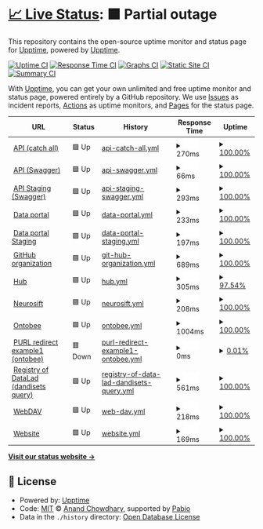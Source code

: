 # [📈 Live Status](https://upptime.github.io/upptime): <!--live status--> **🟧 Partial outage**

This repository contains the open-source uptime monitor and status page for [Upptime](https://upptime.js.org), powered by [Upptime](https://github.com/upptime/upptime).

[![Uptime CI](https://github.com/upptime/upptime/workflows/Uptime%20CI/badge.svg)](https://github.com/upptime/upptime/actions?query=workflow%3A%22Uptime+CI%22)
[![Response Time CI](https://github.com/upptime/upptime/workflows/Response%20Time%20CI/badge.svg)](https://github.com/upptime/upptime/actions?query=workflow%3A%22Response+Time+CI%22)
[![Graphs CI](https://github.com/upptime/upptime/workflows/Graphs%20CI/badge.svg)](https://github.com/upptime/upptime/actions?query=workflow%3A%22Graphs+CI%22)
[![Static Site CI](https://github.com/upptime/upptime/workflows/Static%20Site%20CI/badge.svg)](https://github.com/upptime/upptime/actions?query=workflow%3A%22Static+Site+CI%22)
[![Summary CI](https://github.com/upptime/upptime/workflows/Summary%20CI/badge.svg)](https://github.com/upptime/upptime/actions?query=workflow%3A%22Summary+CI%22)

With [Upptime](https://upptime.js.org), you can get your own unlimited and free uptime monitor and status page, powered entirely by a GitHub repository. We use [Issues](https://github.com/upptime/upptime/issues) as incident reports, [Actions](https://github.com/upptime/upptime/actions) as uptime monitors, and [Pages](https://upptime.github.io/upptime) for the status page.

<!--start: status pages-->
<!-- This summary is generated by Upptime (https://github.com/upptime/upptime) -->
<!-- Do not edit this manually, your changes will be overwritten -->
<!-- prettier-ignore -->
| URL | Status | History | Response Time | Uptime |
| --- | ------ | ------- | ------------- | ------ |
| <img alt="" src="https://icons.duckduckgo.com/ip3/api.dandiarchive.org.ico" height="13"> [API (catch all)](https://api.dandiarchive.org/) | 🟩 Up | [api-catch-all.yml](https://github.com/dandi/uptime/commits/HEAD/history/api-catch-all.yml) | <details><summary><img alt="Response time graph" src="./graphs/api-catch-all/response-time-week.png" height="20"> 270ms</summary><br><a href="https://upptime.github.io/upptime/history/api-catch-all"><img alt="Response time 270" src="https://img.shields.io/endpoint?url=https%3A%2F%2Fraw.githubusercontent.com%2Fdandi%2Fuptime%2FHEAD%2Fapi%2Fapi-catch-all%2Fresponse-time.json"></a><br><a href="https://upptime.github.io/upptime/history/api-catch-all"><img alt="24-hour response time 270" src="https://img.shields.io/endpoint?url=https%3A%2F%2Fraw.githubusercontent.com%2Fdandi%2Fuptime%2FHEAD%2Fapi%2Fapi-catch-all%2Fresponse-time-day.json"></a><br><a href="https://upptime.github.io/upptime/history/api-catch-all"><img alt="7-day response time 270" src="https://img.shields.io/endpoint?url=https%3A%2F%2Fraw.githubusercontent.com%2Fdandi%2Fuptime%2FHEAD%2Fapi%2Fapi-catch-all%2Fresponse-time-week.json"></a><br><a href="https://upptime.github.io/upptime/history/api-catch-all"><img alt="30-day response time 270" src="https://img.shields.io/endpoint?url=https%3A%2F%2Fraw.githubusercontent.com%2Fdandi%2Fuptime%2FHEAD%2Fapi%2Fapi-catch-all%2Fresponse-time-month.json"></a><br><a href="https://upptime.github.io/upptime/history/api-catch-all"><img alt="1-year response time 270" src="https://img.shields.io/endpoint?url=https%3A%2F%2Fraw.githubusercontent.com%2Fdandi%2Fuptime%2FHEAD%2Fapi%2Fapi-catch-all%2Fresponse-time-year.json"></a></details> | <details><summary><a href="https://upptime.github.io/upptime/history/api-catch-all">100.00%</a></summary><a href="https://upptime.github.io/upptime/history/api-catch-all"><img alt="All-time uptime 100.00%" src="https://img.shields.io/endpoint?url=https%3A%2F%2Fraw.githubusercontent.com%2Fdandi%2Fuptime%2FHEAD%2Fapi%2Fapi-catch-all%2Fuptime.json"></a><br><a href="https://upptime.github.io/upptime/history/api-catch-all"><img alt="24-hour uptime 100.00%" src="https://img.shields.io/endpoint?url=https%3A%2F%2Fraw.githubusercontent.com%2Fdandi%2Fuptime%2FHEAD%2Fapi%2Fapi-catch-all%2Fuptime-day.json"></a><br><a href="https://upptime.github.io/upptime/history/api-catch-all"><img alt="7-day uptime 100.00%" src="https://img.shields.io/endpoint?url=https%3A%2F%2Fraw.githubusercontent.com%2Fdandi%2Fuptime%2FHEAD%2Fapi%2Fapi-catch-all%2Fuptime-week.json"></a><br><a href="https://upptime.github.io/upptime/history/api-catch-all"><img alt="30-day uptime 100.00%" src="https://img.shields.io/endpoint?url=https%3A%2F%2Fraw.githubusercontent.com%2Fdandi%2Fuptime%2FHEAD%2Fapi%2Fapi-catch-all%2Fuptime-month.json"></a><br><a href="https://upptime.github.io/upptime/history/api-catch-all"><img alt="1-year uptime 100.00%" src="https://img.shields.io/endpoint?url=https%3A%2F%2Fraw.githubusercontent.com%2Fdandi%2Fuptime%2FHEAD%2Fapi%2Fapi-catch-all%2Fuptime-year.json"></a></details>
| <img alt="" src="https://icons.duckduckgo.com/ip3/api.dandiarchive.org.ico" height="13"> [API (Swagger)](https://api.dandiarchive.org/swagger/) | 🟩 Up | [api-swagger.yml](https://github.com/dandi/uptime/commits/HEAD/history/api-swagger.yml) | <details><summary><img alt="Response time graph" src="./graphs/api-swagger/response-time-week.png" height="20"> 66ms</summary><br><a href="https://upptime.github.io/upptime/history/api-swagger"><img alt="Response time 66" src="https://img.shields.io/endpoint?url=https%3A%2F%2Fraw.githubusercontent.com%2Fdandi%2Fuptime%2FHEAD%2Fapi%2Fapi-swagger%2Fresponse-time.json"></a><br><a href="https://upptime.github.io/upptime/history/api-swagger"><img alt="24-hour response time 66" src="https://img.shields.io/endpoint?url=https%3A%2F%2Fraw.githubusercontent.com%2Fdandi%2Fuptime%2FHEAD%2Fapi%2Fapi-swagger%2Fresponse-time-day.json"></a><br><a href="https://upptime.github.io/upptime/history/api-swagger"><img alt="7-day response time 66" src="https://img.shields.io/endpoint?url=https%3A%2F%2Fraw.githubusercontent.com%2Fdandi%2Fuptime%2FHEAD%2Fapi%2Fapi-swagger%2Fresponse-time-week.json"></a><br><a href="https://upptime.github.io/upptime/history/api-swagger"><img alt="30-day response time 66" src="https://img.shields.io/endpoint?url=https%3A%2F%2Fraw.githubusercontent.com%2Fdandi%2Fuptime%2FHEAD%2Fapi%2Fapi-swagger%2Fresponse-time-month.json"></a><br><a href="https://upptime.github.io/upptime/history/api-swagger"><img alt="1-year response time 66" src="https://img.shields.io/endpoint?url=https%3A%2F%2Fraw.githubusercontent.com%2Fdandi%2Fuptime%2FHEAD%2Fapi%2Fapi-swagger%2Fresponse-time-year.json"></a></details> | <details><summary><a href="https://upptime.github.io/upptime/history/api-swagger">100.00%</a></summary><a href="https://upptime.github.io/upptime/history/api-swagger"><img alt="All-time uptime 100.00%" src="https://img.shields.io/endpoint?url=https%3A%2F%2Fraw.githubusercontent.com%2Fdandi%2Fuptime%2FHEAD%2Fapi%2Fapi-swagger%2Fuptime.json"></a><br><a href="https://upptime.github.io/upptime/history/api-swagger"><img alt="24-hour uptime 100.00%" src="https://img.shields.io/endpoint?url=https%3A%2F%2Fraw.githubusercontent.com%2Fdandi%2Fuptime%2FHEAD%2Fapi%2Fapi-swagger%2Fuptime-day.json"></a><br><a href="https://upptime.github.io/upptime/history/api-swagger"><img alt="7-day uptime 100.00%" src="https://img.shields.io/endpoint?url=https%3A%2F%2Fraw.githubusercontent.com%2Fdandi%2Fuptime%2FHEAD%2Fapi%2Fapi-swagger%2Fuptime-week.json"></a><br><a href="https://upptime.github.io/upptime/history/api-swagger"><img alt="30-day uptime 100.00%" src="https://img.shields.io/endpoint?url=https%3A%2F%2Fraw.githubusercontent.com%2Fdandi%2Fuptime%2FHEAD%2Fapi%2Fapi-swagger%2Fuptime-month.json"></a><br><a href="https://upptime.github.io/upptime/history/api-swagger"><img alt="1-year uptime 100.00%" src="https://img.shields.io/endpoint?url=https%3A%2F%2Fraw.githubusercontent.com%2Fdandi%2Fuptime%2FHEAD%2Fapi%2Fapi-swagger%2Fuptime-year.json"></a></details>
| <img alt="" src="https://icons.duckduckgo.com/ip3/api-staging.dandiarchive.org.ico" height="13"> [API Staging (Swagger)](https://api-staging.dandiarchive.org/swagger/) | 🟩 Up | [api-staging-swagger.yml](https://github.com/dandi/uptime/commits/HEAD/history/api-staging-swagger.yml) | <details><summary><img alt="Response time graph" src="./graphs/api-staging-swagger/response-time-week.png" height="20"> 293ms</summary><br><a href="https://upptime.github.io/upptime/history/api-staging-swagger"><img alt="Response time 293" src="https://img.shields.io/endpoint?url=https%3A%2F%2Fraw.githubusercontent.com%2Fdandi%2Fuptime%2FHEAD%2Fapi%2Fapi-staging-swagger%2Fresponse-time.json"></a><br><a href="https://upptime.github.io/upptime/history/api-staging-swagger"><img alt="24-hour response time 293" src="https://img.shields.io/endpoint?url=https%3A%2F%2Fraw.githubusercontent.com%2Fdandi%2Fuptime%2FHEAD%2Fapi%2Fapi-staging-swagger%2Fresponse-time-day.json"></a><br><a href="https://upptime.github.io/upptime/history/api-staging-swagger"><img alt="7-day response time 293" src="https://img.shields.io/endpoint?url=https%3A%2F%2Fraw.githubusercontent.com%2Fdandi%2Fuptime%2FHEAD%2Fapi%2Fapi-staging-swagger%2Fresponse-time-week.json"></a><br><a href="https://upptime.github.io/upptime/history/api-staging-swagger"><img alt="30-day response time 293" src="https://img.shields.io/endpoint?url=https%3A%2F%2Fraw.githubusercontent.com%2Fdandi%2Fuptime%2FHEAD%2Fapi%2Fapi-staging-swagger%2Fresponse-time-month.json"></a><br><a href="https://upptime.github.io/upptime/history/api-staging-swagger"><img alt="1-year response time 293" src="https://img.shields.io/endpoint?url=https%3A%2F%2Fraw.githubusercontent.com%2Fdandi%2Fuptime%2FHEAD%2Fapi%2Fapi-staging-swagger%2Fresponse-time-year.json"></a></details> | <details><summary><a href="https://upptime.github.io/upptime/history/api-staging-swagger">100.00%</a></summary><a href="https://upptime.github.io/upptime/history/api-staging-swagger"><img alt="All-time uptime 100.00%" src="https://img.shields.io/endpoint?url=https%3A%2F%2Fraw.githubusercontent.com%2Fdandi%2Fuptime%2FHEAD%2Fapi%2Fapi-staging-swagger%2Fuptime.json"></a><br><a href="https://upptime.github.io/upptime/history/api-staging-swagger"><img alt="24-hour uptime 100.00%" src="https://img.shields.io/endpoint?url=https%3A%2F%2Fraw.githubusercontent.com%2Fdandi%2Fuptime%2FHEAD%2Fapi%2Fapi-staging-swagger%2Fuptime-day.json"></a><br><a href="https://upptime.github.io/upptime/history/api-staging-swagger"><img alt="7-day uptime 100.00%" src="https://img.shields.io/endpoint?url=https%3A%2F%2Fraw.githubusercontent.com%2Fdandi%2Fuptime%2FHEAD%2Fapi%2Fapi-staging-swagger%2Fuptime-week.json"></a><br><a href="https://upptime.github.io/upptime/history/api-staging-swagger"><img alt="30-day uptime 100.00%" src="https://img.shields.io/endpoint?url=https%3A%2F%2Fraw.githubusercontent.com%2Fdandi%2Fuptime%2FHEAD%2Fapi%2Fapi-staging-swagger%2Fuptime-month.json"></a><br><a href="https://upptime.github.io/upptime/history/api-staging-swagger"><img alt="1-year uptime 100.00%" src="https://img.shields.io/endpoint?url=https%3A%2F%2Fraw.githubusercontent.com%2Fdandi%2Fuptime%2FHEAD%2Fapi%2Fapi-staging-swagger%2Fuptime-year.json"></a></details>
| <img alt="" src="https://icons.duckduckgo.com/ip3/dandiarchive.org.ico" height="13"> [Data portal](https://dandiarchive.org/) | 🟩 Up | [data-portal.yml](https://github.com/dandi/uptime/commits/HEAD/history/data-portal.yml) | <details><summary><img alt="Response time graph" src="./graphs/data-portal/response-time-week.png" height="20"> 233ms</summary><br><a href="https://upptime.github.io/upptime/history/data-portal"><img alt="Response time 233" src="https://img.shields.io/endpoint?url=https%3A%2F%2Fraw.githubusercontent.com%2Fdandi%2Fuptime%2FHEAD%2Fapi%2Fdata-portal%2Fresponse-time.json"></a><br><a href="https://upptime.github.io/upptime/history/data-portal"><img alt="24-hour response time 233" src="https://img.shields.io/endpoint?url=https%3A%2F%2Fraw.githubusercontent.com%2Fdandi%2Fuptime%2FHEAD%2Fapi%2Fdata-portal%2Fresponse-time-day.json"></a><br><a href="https://upptime.github.io/upptime/history/data-portal"><img alt="7-day response time 233" src="https://img.shields.io/endpoint?url=https%3A%2F%2Fraw.githubusercontent.com%2Fdandi%2Fuptime%2FHEAD%2Fapi%2Fdata-portal%2Fresponse-time-week.json"></a><br><a href="https://upptime.github.io/upptime/history/data-portal"><img alt="30-day response time 233" src="https://img.shields.io/endpoint?url=https%3A%2F%2Fraw.githubusercontent.com%2Fdandi%2Fuptime%2FHEAD%2Fapi%2Fdata-portal%2Fresponse-time-month.json"></a><br><a href="https://upptime.github.io/upptime/history/data-portal"><img alt="1-year response time 233" src="https://img.shields.io/endpoint?url=https%3A%2F%2Fraw.githubusercontent.com%2Fdandi%2Fuptime%2FHEAD%2Fapi%2Fdata-portal%2Fresponse-time-year.json"></a></details> | <details><summary><a href="https://upptime.github.io/upptime/history/data-portal">100.00%</a></summary><a href="https://upptime.github.io/upptime/history/data-portal"><img alt="All-time uptime 100.00%" src="https://img.shields.io/endpoint?url=https%3A%2F%2Fraw.githubusercontent.com%2Fdandi%2Fuptime%2FHEAD%2Fapi%2Fdata-portal%2Fuptime.json"></a><br><a href="https://upptime.github.io/upptime/history/data-portal"><img alt="24-hour uptime 100.00%" src="https://img.shields.io/endpoint?url=https%3A%2F%2Fraw.githubusercontent.com%2Fdandi%2Fuptime%2FHEAD%2Fapi%2Fdata-portal%2Fuptime-day.json"></a><br><a href="https://upptime.github.io/upptime/history/data-portal"><img alt="7-day uptime 100.00%" src="https://img.shields.io/endpoint?url=https%3A%2F%2Fraw.githubusercontent.com%2Fdandi%2Fuptime%2FHEAD%2Fapi%2Fdata-portal%2Fuptime-week.json"></a><br><a href="https://upptime.github.io/upptime/history/data-portal"><img alt="30-day uptime 100.00%" src="https://img.shields.io/endpoint?url=https%3A%2F%2Fraw.githubusercontent.com%2Fdandi%2Fuptime%2FHEAD%2Fapi%2Fdata-portal%2Fuptime-month.json"></a><br><a href="https://upptime.github.io/upptime/history/data-portal"><img alt="1-year uptime 100.00%" src="https://img.shields.io/endpoint?url=https%3A%2F%2Fraw.githubusercontent.com%2Fdandi%2Fuptime%2FHEAD%2Fapi%2Fdata-portal%2Fuptime-year.json"></a></details>
| <img alt="" src="https://icons.duckduckgo.com/ip3/gui-staging.dandiarchive.org.ico" height="13"> [Data portal Staging](https://gui-staging.dandiarchive.org/) | 🟩 Up | [data-portal-staging.yml](https://github.com/dandi/uptime/commits/HEAD/history/data-portal-staging.yml) | <details><summary><img alt="Response time graph" src="./graphs/data-portal-staging/response-time-week.png" height="20"> 197ms</summary><br><a href="https://upptime.github.io/upptime/history/data-portal-staging"><img alt="Response time 197" src="https://img.shields.io/endpoint?url=https%3A%2F%2Fraw.githubusercontent.com%2Fdandi%2Fuptime%2FHEAD%2Fapi%2Fdata-portal-staging%2Fresponse-time.json"></a><br><a href="https://upptime.github.io/upptime/history/data-portal-staging"><img alt="24-hour response time 197" src="https://img.shields.io/endpoint?url=https%3A%2F%2Fraw.githubusercontent.com%2Fdandi%2Fuptime%2FHEAD%2Fapi%2Fdata-portal-staging%2Fresponse-time-day.json"></a><br><a href="https://upptime.github.io/upptime/history/data-portal-staging"><img alt="7-day response time 197" src="https://img.shields.io/endpoint?url=https%3A%2F%2Fraw.githubusercontent.com%2Fdandi%2Fuptime%2FHEAD%2Fapi%2Fdata-portal-staging%2Fresponse-time-week.json"></a><br><a href="https://upptime.github.io/upptime/history/data-portal-staging"><img alt="30-day response time 197" src="https://img.shields.io/endpoint?url=https%3A%2F%2Fraw.githubusercontent.com%2Fdandi%2Fuptime%2FHEAD%2Fapi%2Fdata-portal-staging%2Fresponse-time-month.json"></a><br><a href="https://upptime.github.io/upptime/history/data-portal-staging"><img alt="1-year response time 197" src="https://img.shields.io/endpoint?url=https%3A%2F%2Fraw.githubusercontent.com%2Fdandi%2Fuptime%2FHEAD%2Fapi%2Fdata-portal-staging%2Fresponse-time-year.json"></a></details> | <details><summary><a href="https://upptime.github.io/upptime/history/data-portal-staging">100.00%</a></summary><a href="https://upptime.github.io/upptime/history/data-portal-staging"><img alt="All-time uptime 100.00%" src="https://img.shields.io/endpoint?url=https%3A%2F%2Fraw.githubusercontent.com%2Fdandi%2Fuptime%2FHEAD%2Fapi%2Fdata-portal-staging%2Fuptime.json"></a><br><a href="https://upptime.github.io/upptime/history/data-portal-staging"><img alt="24-hour uptime 100.00%" src="https://img.shields.io/endpoint?url=https%3A%2F%2Fraw.githubusercontent.com%2Fdandi%2Fuptime%2FHEAD%2Fapi%2Fdata-portal-staging%2Fuptime-day.json"></a><br><a href="https://upptime.github.io/upptime/history/data-portal-staging"><img alt="7-day uptime 100.00%" src="https://img.shields.io/endpoint?url=https%3A%2F%2Fraw.githubusercontent.com%2Fdandi%2Fuptime%2FHEAD%2Fapi%2Fdata-portal-staging%2Fuptime-week.json"></a><br><a href="https://upptime.github.io/upptime/history/data-portal-staging"><img alt="30-day uptime 100.00%" src="https://img.shields.io/endpoint?url=https%3A%2F%2Fraw.githubusercontent.com%2Fdandi%2Fuptime%2FHEAD%2Fapi%2Fdata-portal-staging%2Fuptime-month.json"></a><br><a href="https://upptime.github.io/upptime/history/data-portal-staging"><img alt="1-year uptime 100.00%" src="https://img.shields.io/endpoint?url=https%3A%2F%2Fraw.githubusercontent.com%2Fdandi%2Fuptime%2FHEAD%2Fapi%2Fdata-portal-staging%2Fuptime-year.json"></a></details>
| <img alt="" src="https://icons.duckduckgo.com/ip3/github.com.ico" height="13"> [GitHub organization](https://github.com/dandi) | 🟩 Up | [git-hub-organization.yml](https://github.com/dandi/uptime/commits/HEAD/history/git-hub-organization.yml) | <details><summary><img alt="Response time graph" src="./graphs/git-hub-organization/response-time-week.png" height="20"> 689ms</summary><br><a href="https://upptime.github.io/upptime/history/git-hub-organization"><img alt="Response time 689" src="https://img.shields.io/endpoint?url=https%3A%2F%2Fraw.githubusercontent.com%2Fdandi%2Fuptime%2FHEAD%2Fapi%2Fgit-hub-organization%2Fresponse-time.json"></a><br><a href="https://upptime.github.io/upptime/history/git-hub-organization"><img alt="24-hour response time 689" src="https://img.shields.io/endpoint?url=https%3A%2F%2Fraw.githubusercontent.com%2Fdandi%2Fuptime%2FHEAD%2Fapi%2Fgit-hub-organization%2Fresponse-time-day.json"></a><br><a href="https://upptime.github.io/upptime/history/git-hub-organization"><img alt="7-day response time 689" src="https://img.shields.io/endpoint?url=https%3A%2F%2Fraw.githubusercontent.com%2Fdandi%2Fuptime%2FHEAD%2Fapi%2Fgit-hub-organization%2Fresponse-time-week.json"></a><br><a href="https://upptime.github.io/upptime/history/git-hub-organization"><img alt="30-day response time 689" src="https://img.shields.io/endpoint?url=https%3A%2F%2Fraw.githubusercontent.com%2Fdandi%2Fuptime%2FHEAD%2Fapi%2Fgit-hub-organization%2Fresponse-time-month.json"></a><br><a href="https://upptime.github.io/upptime/history/git-hub-organization"><img alt="1-year response time 689" src="https://img.shields.io/endpoint?url=https%3A%2F%2Fraw.githubusercontent.com%2Fdandi%2Fuptime%2FHEAD%2Fapi%2Fgit-hub-organization%2Fresponse-time-year.json"></a></details> | <details><summary><a href="https://upptime.github.io/upptime/history/git-hub-organization">100.00%</a></summary><a href="https://upptime.github.io/upptime/history/git-hub-organization"><img alt="All-time uptime 100.00%" src="https://img.shields.io/endpoint?url=https%3A%2F%2Fraw.githubusercontent.com%2Fdandi%2Fuptime%2FHEAD%2Fapi%2Fgit-hub-organization%2Fuptime.json"></a><br><a href="https://upptime.github.io/upptime/history/git-hub-organization"><img alt="24-hour uptime 100.00%" src="https://img.shields.io/endpoint?url=https%3A%2F%2Fraw.githubusercontent.com%2Fdandi%2Fuptime%2FHEAD%2Fapi%2Fgit-hub-organization%2Fuptime-day.json"></a><br><a href="https://upptime.github.io/upptime/history/git-hub-organization"><img alt="7-day uptime 100.00%" src="https://img.shields.io/endpoint?url=https%3A%2F%2Fraw.githubusercontent.com%2Fdandi%2Fuptime%2FHEAD%2Fapi%2Fgit-hub-organization%2Fuptime-week.json"></a><br><a href="https://upptime.github.io/upptime/history/git-hub-organization"><img alt="30-day uptime 100.00%" src="https://img.shields.io/endpoint?url=https%3A%2F%2Fraw.githubusercontent.com%2Fdandi%2Fuptime%2FHEAD%2Fapi%2Fgit-hub-organization%2Fuptime-month.json"></a><br><a href="https://upptime.github.io/upptime/history/git-hub-organization"><img alt="1-year uptime 100.00%" src="https://img.shields.io/endpoint?url=https%3A%2F%2Fraw.githubusercontent.com%2Fdandi%2Fuptime%2FHEAD%2Fapi%2Fgit-hub-organization%2Fuptime-year.json"></a></details>
| <img alt="" src="https://icons.duckduckgo.com/ip3/hub.dandiarchive.org.ico" height="13"> [Hub](https://hub.dandiarchive.org) | 🟩 Up | [hub.yml](https://github.com/dandi/uptime/commits/HEAD/history/hub.yml) | <details><summary><img alt="Response time graph" src="./graphs/hub/response-time-week.png" height="20"> 305ms</summary><br><a href="https://upptime.github.io/upptime/history/hub"><img alt="Response time 305" src="https://img.shields.io/endpoint?url=https%3A%2F%2Fraw.githubusercontent.com%2Fdandi%2Fuptime%2FHEAD%2Fapi%2Fhub%2Fresponse-time.json"></a><br><a href="https://upptime.github.io/upptime/history/hub"><img alt="24-hour response time 305" src="https://img.shields.io/endpoint?url=https%3A%2F%2Fraw.githubusercontent.com%2Fdandi%2Fuptime%2FHEAD%2Fapi%2Fhub%2Fresponse-time-day.json"></a><br><a href="https://upptime.github.io/upptime/history/hub"><img alt="7-day response time 305" src="https://img.shields.io/endpoint?url=https%3A%2F%2Fraw.githubusercontent.com%2Fdandi%2Fuptime%2FHEAD%2Fapi%2Fhub%2Fresponse-time-week.json"></a><br><a href="https://upptime.github.io/upptime/history/hub"><img alt="30-day response time 305" src="https://img.shields.io/endpoint?url=https%3A%2F%2Fraw.githubusercontent.com%2Fdandi%2Fuptime%2FHEAD%2Fapi%2Fhub%2Fresponse-time-month.json"></a><br><a href="https://upptime.github.io/upptime/history/hub"><img alt="1-year response time 305" src="https://img.shields.io/endpoint?url=https%3A%2F%2Fraw.githubusercontent.com%2Fdandi%2Fuptime%2FHEAD%2Fapi%2Fhub%2Fresponse-time-year.json"></a></details> | <details><summary><a href="https://upptime.github.io/upptime/history/hub">97.54%</a></summary><a href="https://upptime.github.io/upptime/history/hub"><img alt="All-time uptime 97.54%" src="https://img.shields.io/endpoint?url=https%3A%2F%2Fraw.githubusercontent.com%2Fdandi%2Fuptime%2FHEAD%2Fapi%2Fhub%2Fuptime.json"></a><br><a href="https://upptime.github.io/upptime/history/hub"><img alt="24-hour uptime 97.54%" src="https://img.shields.io/endpoint?url=https%3A%2F%2Fraw.githubusercontent.com%2Fdandi%2Fuptime%2FHEAD%2Fapi%2Fhub%2Fuptime-day.json"></a><br><a href="https://upptime.github.io/upptime/history/hub"><img alt="7-day uptime 97.54%" src="https://img.shields.io/endpoint?url=https%3A%2F%2Fraw.githubusercontent.com%2Fdandi%2Fuptime%2FHEAD%2Fapi%2Fhub%2Fuptime-week.json"></a><br><a href="https://upptime.github.io/upptime/history/hub"><img alt="30-day uptime 97.54%" src="https://img.shields.io/endpoint?url=https%3A%2F%2Fraw.githubusercontent.com%2Fdandi%2Fuptime%2FHEAD%2Fapi%2Fhub%2Fuptime-month.json"></a><br><a href="https://upptime.github.io/upptime/history/hub"><img alt="1-year uptime 97.54%" src="https://img.shields.io/endpoint?url=https%3A%2F%2Fraw.githubusercontent.com%2Fdandi%2Fuptime%2FHEAD%2Fapi%2Fhub%2Fuptime-year.json"></a></details>
| <img alt="" src="https://icons.duckduckgo.com/ip3/neurosift.app.ico" height="13"> [Neurosift](https://neurosift.app/) | 🟩 Up | [neurosift.yml](https://github.com/dandi/uptime/commits/HEAD/history/neurosift.yml) | <details><summary><img alt="Response time graph" src="./graphs/neurosift/response-time-week.png" height="20"> 208ms</summary><br><a href="https://upptime.github.io/upptime/history/neurosift"><img alt="Response time 208" src="https://img.shields.io/endpoint?url=https%3A%2F%2Fraw.githubusercontent.com%2Fdandi%2Fuptime%2FHEAD%2Fapi%2Fneurosift%2Fresponse-time.json"></a><br><a href="https://upptime.github.io/upptime/history/neurosift"><img alt="24-hour response time 208" src="https://img.shields.io/endpoint?url=https%3A%2F%2Fraw.githubusercontent.com%2Fdandi%2Fuptime%2FHEAD%2Fapi%2Fneurosift%2Fresponse-time-day.json"></a><br><a href="https://upptime.github.io/upptime/history/neurosift"><img alt="7-day response time 208" src="https://img.shields.io/endpoint?url=https%3A%2F%2Fraw.githubusercontent.com%2Fdandi%2Fuptime%2FHEAD%2Fapi%2Fneurosift%2Fresponse-time-week.json"></a><br><a href="https://upptime.github.io/upptime/history/neurosift"><img alt="30-day response time 208" src="https://img.shields.io/endpoint?url=https%3A%2F%2Fraw.githubusercontent.com%2Fdandi%2Fuptime%2FHEAD%2Fapi%2Fneurosift%2Fresponse-time-month.json"></a><br><a href="https://upptime.github.io/upptime/history/neurosift"><img alt="1-year response time 208" src="https://img.shields.io/endpoint?url=https%3A%2F%2Fraw.githubusercontent.com%2Fdandi%2Fuptime%2FHEAD%2Fapi%2Fneurosift%2Fresponse-time-year.json"></a></details> | <details><summary><a href="https://upptime.github.io/upptime/history/neurosift">100.00%</a></summary><a href="https://upptime.github.io/upptime/history/neurosift"><img alt="All-time uptime 100.00%" src="https://img.shields.io/endpoint?url=https%3A%2F%2Fraw.githubusercontent.com%2Fdandi%2Fuptime%2FHEAD%2Fapi%2Fneurosift%2Fuptime.json"></a><br><a href="https://upptime.github.io/upptime/history/neurosift"><img alt="24-hour uptime 100.00%" src="https://img.shields.io/endpoint?url=https%3A%2F%2Fraw.githubusercontent.com%2Fdandi%2Fuptime%2FHEAD%2Fapi%2Fneurosift%2Fuptime-day.json"></a><br><a href="https://upptime.github.io/upptime/history/neurosift"><img alt="7-day uptime 100.00%" src="https://img.shields.io/endpoint?url=https%3A%2F%2Fraw.githubusercontent.com%2Fdandi%2Fuptime%2FHEAD%2Fapi%2Fneurosift%2Fuptime-week.json"></a><br><a href="https://upptime.github.io/upptime/history/neurosift"><img alt="30-day uptime 100.00%" src="https://img.shields.io/endpoint?url=https%3A%2F%2Fraw.githubusercontent.com%2Fdandi%2Fuptime%2FHEAD%2Fapi%2Fneurosift%2Fuptime-month.json"></a><br><a href="https://upptime.github.io/upptime/history/neurosift"><img alt="1-year uptime 100.00%" src="https://img.shields.io/endpoint?url=https%3A%2F%2Fraw.githubusercontent.com%2Fdandi%2Fuptime%2FHEAD%2Fapi%2Fneurosift%2Fuptime-year.json"></a></details>
| <img alt="" src="https://icons.duckduckgo.com/ip3/ontobee.org.ico" height="13"> [Ontobee](https://ontobee.org/) | 🟩 Up | [ontobee.yml](https://github.com/dandi/uptime/commits/HEAD/history/ontobee.yml) | <details><summary><img alt="Response time graph" src="./graphs/ontobee/response-time-week.png" height="20"> 1004ms</summary><br><a href="https://upptime.github.io/upptime/history/ontobee"><img alt="Response time 1004" src="https://img.shields.io/endpoint?url=https%3A%2F%2Fraw.githubusercontent.com%2Fdandi%2Fuptime%2FHEAD%2Fapi%2Fontobee%2Fresponse-time.json"></a><br><a href="https://upptime.github.io/upptime/history/ontobee"><img alt="24-hour response time 1004" src="https://img.shields.io/endpoint?url=https%3A%2F%2Fraw.githubusercontent.com%2Fdandi%2Fuptime%2FHEAD%2Fapi%2Fontobee%2Fresponse-time-day.json"></a><br><a href="https://upptime.github.io/upptime/history/ontobee"><img alt="7-day response time 1004" src="https://img.shields.io/endpoint?url=https%3A%2F%2Fraw.githubusercontent.com%2Fdandi%2Fuptime%2FHEAD%2Fapi%2Fontobee%2Fresponse-time-week.json"></a><br><a href="https://upptime.github.io/upptime/history/ontobee"><img alt="30-day response time 1004" src="https://img.shields.io/endpoint?url=https%3A%2F%2Fraw.githubusercontent.com%2Fdandi%2Fuptime%2FHEAD%2Fapi%2Fontobee%2Fresponse-time-month.json"></a><br><a href="https://upptime.github.io/upptime/history/ontobee"><img alt="1-year response time 1004" src="https://img.shields.io/endpoint?url=https%3A%2F%2Fraw.githubusercontent.com%2Fdandi%2Fuptime%2FHEAD%2Fapi%2Fontobee%2Fresponse-time-year.json"></a></details> | <details><summary><a href="https://upptime.github.io/upptime/history/ontobee">100.00%</a></summary><a href="https://upptime.github.io/upptime/history/ontobee"><img alt="All-time uptime 100.00%" src="https://img.shields.io/endpoint?url=https%3A%2F%2Fraw.githubusercontent.com%2Fdandi%2Fuptime%2FHEAD%2Fapi%2Fontobee%2Fuptime.json"></a><br><a href="https://upptime.github.io/upptime/history/ontobee"><img alt="24-hour uptime 100.00%" src="https://img.shields.io/endpoint?url=https%3A%2F%2Fraw.githubusercontent.com%2Fdandi%2Fuptime%2FHEAD%2Fapi%2Fontobee%2Fuptime-day.json"></a><br><a href="https://upptime.github.io/upptime/history/ontobee"><img alt="7-day uptime 100.00%" src="https://img.shields.io/endpoint?url=https%3A%2F%2Fraw.githubusercontent.com%2Fdandi%2Fuptime%2FHEAD%2Fapi%2Fontobee%2Fuptime-week.json"></a><br><a href="https://upptime.github.io/upptime/history/ontobee"><img alt="30-day uptime 100.00%" src="https://img.shields.io/endpoint?url=https%3A%2F%2Fraw.githubusercontent.com%2Fdandi%2Fuptime%2FHEAD%2Fapi%2Fontobee%2Fuptime-month.json"></a><br><a href="https://upptime.github.io/upptime/history/ontobee"><img alt="1-year uptime 100.00%" src="https://img.shields.io/endpoint?url=https%3A%2F%2Fraw.githubusercontent.com%2Fdandi%2Fuptime%2FHEAD%2Fapi%2Fontobee%2Fuptime-year.json"></a></details>
| <img alt="" src="https://icons.duckduckgo.com/ip3/purl.obolibrary.org.ico" height="13"> [PURL redirect example1 (ontobee)](http://purl.obolibrary.org/obo/PATO_0000384) | 🟥 Down | [purl-redirect-example1-ontobee.yml](https://github.com/dandi/uptime/commits/HEAD/history/purl-redirect-example1-ontobee.yml) | <details><summary><img alt="Response time graph" src="./graphs/purl-redirect-example1-ontobee/response-time-week.png" height="20"> 0ms</summary><br><a href="https://upptime.github.io/upptime/history/purl-redirect-example1-ontobee"><img alt="Response time 0" src="https://img.shields.io/endpoint?url=https%3A%2F%2Fraw.githubusercontent.com%2Fdandi%2Fuptime%2FHEAD%2Fapi%2Fpurl-redirect-example1-ontobee%2Fresponse-time.json"></a><br><a href="https://upptime.github.io/upptime/history/purl-redirect-example1-ontobee"><img alt="24-hour response time 0" src="https://img.shields.io/endpoint?url=https%3A%2F%2Fraw.githubusercontent.com%2Fdandi%2Fuptime%2FHEAD%2Fapi%2Fpurl-redirect-example1-ontobee%2Fresponse-time-day.json"></a><br><a href="https://upptime.github.io/upptime/history/purl-redirect-example1-ontobee"><img alt="7-day response time 0" src="https://img.shields.io/endpoint?url=https%3A%2F%2Fraw.githubusercontent.com%2Fdandi%2Fuptime%2FHEAD%2Fapi%2Fpurl-redirect-example1-ontobee%2Fresponse-time-week.json"></a><br><a href="https://upptime.github.io/upptime/history/purl-redirect-example1-ontobee"><img alt="30-day response time 0" src="https://img.shields.io/endpoint?url=https%3A%2F%2Fraw.githubusercontent.com%2Fdandi%2Fuptime%2FHEAD%2Fapi%2Fpurl-redirect-example1-ontobee%2Fresponse-time-month.json"></a><br><a href="https://upptime.github.io/upptime/history/purl-redirect-example1-ontobee"><img alt="1-year response time 0" src="https://img.shields.io/endpoint?url=https%3A%2F%2Fraw.githubusercontent.com%2Fdandi%2Fuptime%2FHEAD%2Fapi%2Fpurl-redirect-example1-ontobee%2Fresponse-time-year.json"></a></details> | <details><summary><a href="https://upptime.github.io/upptime/history/purl-redirect-example1-ontobee">0.01%</a></summary><a href="https://upptime.github.io/upptime/history/purl-redirect-example1-ontobee"><img alt="All-time uptime 0.01%" src="https://img.shields.io/endpoint?url=https%3A%2F%2Fraw.githubusercontent.com%2Fdandi%2Fuptime%2FHEAD%2Fapi%2Fpurl-redirect-example1-ontobee%2Fuptime.json"></a><br><a href="https://upptime.github.io/upptime/history/purl-redirect-example1-ontobee"><img alt="24-hour uptime 0.01%" src="https://img.shields.io/endpoint?url=https%3A%2F%2Fraw.githubusercontent.com%2Fdandi%2Fuptime%2FHEAD%2Fapi%2Fpurl-redirect-example1-ontobee%2Fuptime-day.json"></a><br><a href="https://upptime.github.io/upptime/history/purl-redirect-example1-ontobee"><img alt="7-day uptime 0.01%" src="https://img.shields.io/endpoint?url=https%3A%2F%2Fraw.githubusercontent.com%2Fdandi%2Fuptime%2FHEAD%2Fapi%2Fpurl-redirect-example1-ontobee%2Fuptime-week.json"></a><br><a href="https://upptime.github.io/upptime/history/purl-redirect-example1-ontobee"><img alt="30-day uptime 0.01%" src="https://img.shields.io/endpoint?url=https%3A%2F%2Fraw.githubusercontent.com%2Fdandi%2Fuptime%2FHEAD%2Fapi%2Fpurl-redirect-example1-ontobee%2Fuptime-month.json"></a><br><a href="https://upptime.github.io/upptime/history/purl-redirect-example1-ontobee"><img alt="1-year uptime 0.01%" src="https://img.shields.io/endpoint?url=https%3A%2F%2Fraw.githubusercontent.com%2Fdandi%2Fuptime%2FHEAD%2Fapi%2Fpurl-redirect-example1-ontobee%2Fuptime-year.json"></a></details>
| <img alt="" src="https://icons.duckduckgo.com/ip3/registry.datalad.org.ico" height="13"> [Registry of DataLad (dandisets query)](https://registry.datalad.org/overview/?query=url%3A%22github.com%2Fdandisets%22) | 🟩 Up | [registry-of-data-lad-dandisets-query.yml](https://github.com/dandi/uptime/commits/HEAD/history/registry-of-data-lad-dandisets-query.yml) | <details><summary><img alt="Response time graph" src="./graphs/registry-of-data-lad-dandisets-query/response-time-week.png" height="20"> 561ms</summary><br><a href="https://upptime.github.io/upptime/history/registry-of-data-lad-dandisets-query"><img alt="Response time 561" src="https://img.shields.io/endpoint?url=https%3A%2F%2Fraw.githubusercontent.com%2Fdandi%2Fuptime%2FHEAD%2Fapi%2Fregistry-of-data-lad-dandisets-query%2Fresponse-time.json"></a><br><a href="https://upptime.github.io/upptime/history/registry-of-data-lad-dandisets-query"><img alt="24-hour response time 561" src="https://img.shields.io/endpoint?url=https%3A%2F%2Fraw.githubusercontent.com%2Fdandi%2Fuptime%2FHEAD%2Fapi%2Fregistry-of-data-lad-dandisets-query%2Fresponse-time-day.json"></a><br><a href="https://upptime.github.io/upptime/history/registry-of-data-lad-dandisets-query"><img alt="7-day response time 561" src="https://img.shields.io/endpoint?url=https%3A%2F%2Fraw.githubusercontent.com%2Fdandi%2Fuptime%2FHEAD%2Fapi%2Fregistry-of-data-lad-dandisets-query%2Fresponse-time-week.json"></a><br><a href="https://upptime.github.io/upptime/history/registry-of-data-lad-dandisets-query"><img alt="30-day response time 561" src="https://img.shields.io/endpoint?url=https%3A%2F%2Fraw.githubusercontent.com%2Fdandi%2Fuptime%2FHEAD%2Fapi%2Fregistry-of-data-lad-dandisets-query%2Fresponse-time-month.json"></a><br><a href="https://upptime.github.io/upptime/history/registry-of-data-lad-dandisets-query"><img alt="1-year response time 561" src="https://img.shields.io/endpoint?url=https%3A%2F%2Fraw.githubusercontent.com%2Fdandi%2Fuptime%2FHEAD%2Fapi%2Fregistry-of-data-lad-dandisets-query%2Fresponse-time-year.json"></a></details> | <details><summary><a href="https://upptime.github.io/upptime/history/registry-of-data-lad-dandisets-query">100.00%</a></summary><a href="https://upptime.github.io/upptime/history/registry-of-data-lad-dandisets-query"><img alt="All-time uptime 100.00%" src="https://img.shields.io/endpoint?url=https%3A%2F%2Fraw.githubusercontent.com%2Fdandi%2Fuptime%2FHEAD%2Fapi%2Fregistry-of-data-lad-dandisets-query%2Fuptime.json"></a><br><a href="https://upptime.github.io/upptime/history/registry-of-data-lad-dandisets-query"><img alt="24-hour uptime 100.00%" src="https://img.shields.io/endpoint?url=https%3A%2F%2Fraw.githubusercontent.com%2Fdandi%2Fuptime%2FHEAD%2Fapi%2Fregistry-of-data-lad-dandisets-query%2Fuptime-day.json"></a><br><a href="https://upptime.github.io/upptime/history/registry-of-data-lad-dandisets-query"><img alt="7-day uptime 100.00%" src="https://img.shields.io/endpoint?url=https%3A%2F%2Fraw.githubusercontent.com%2Fdandi%2Fuptime%2FHEAD%2Fapi%2Fregistry-of-data-lad-dandisets-query%2Fuptime-week.json"></a><br><a href="https://upptime.github.io/upptime/history/registry-of-data-lad-dandisets-query"><img alt="30-day uptime 100.00%" src="https://img.shields.io/endpoint?url=https%3A%2F%2Fraw.githubusercontent.com%2Fdandi%2Fuptime%2FHEAD%2Fapi%2Fregistry-of-data-lad-dandisets-query%2Fuptime-month.json"></a><br><a href="https://upptime.github.io/upptime/history/registry-of-data-lad-dandisets-query"><img alt="1-year uptime 100.00%" src="https://img.shields.io/endpoint?url=https%3A%2F%2Fraw.githubusercontent.com%2Fdandi%2Fuptime%2FHEAD%2Fapi%2Fregistry-of-data-lad-dandisets-query%2Fuptime-year.json"></a></details>
| <img alt="" src="https://icons.duckduckgo.com/ip3/webdav.dandiarchive.org.ico" height="13"> [WebDAV](https://webdav.dandiarchive.org) | 🟩 Up | [web-dav.yml](https://github.com/dandi/uptime/commits/HEAD/history/web-dav.yml) | <details><summary><img alt="Response time graph" src="./graphs/web-dav/response-time-week.png" height="20"> 218ms</summary><br><a href="https://upptime.github.io/upptime/history/web-dav"><img alt="Response time 218" src="https://img.shields.io/endpoint?url=https%3A%2F%2Fraw.githubusercontent.com%2Fdandi%2Fuptime%2FHEAD%2Fapi%2Fweb-dav%2Fresponse-time.json"></a><br><a href="https://upptime.github.io/upptime/history/web-dav"><img alt="24-hour response time 218" src="https://img.shields.io/endpoint?url=https%3A%2F%2Fraw.githubusercontent.com%2Fdandi%2Fuptime%2FHEAD%2Fapi%2Fweb-dav%2Fresponse-time-day.json"></a><br><a href="https://upptime.github.io/upptime/history/web-dav"><img alt="7-day response time 218" src="https://img.shields.io/endpoint?url=https%3A%2F%2Fraw.githubusercontent.com%2Fdandi%2Fuptime%2FHEAD%2Fapi%2Fweb-dav%2Fresponse-time-week.json"></a><br><a href="https://upptime.github.io/upptime/history/web-dav"><img alt="30-day response time 218" src="https://img.shields.io/endpoint?url=https%3A%2F%2Fraw.githubusercontent.com%2Fdandi%2Fuptime%2FHEAD%2Fapi%2Fweb-dav%2Fresponse-time-month.json"></a><br><a href="https://upptime.github.io/upptime/history/web-dav"><img alt="1-year response time 218" src="https://img.shields.io/endpoint?url=https%3A%2F%2Fraw.githubusercontent.com%2Fdandi%2Fuptime%2FHEAD%2Fapi%2Fweb-dav%2Fresponse-time-year.json"></a></details> | <details><summary><a href="https://upptime.github.io/upptime/history/web-dav">100.00%</a></summary><a href="https://upptime.github.io/upptime/history/web-dav"><img alt="All-time uptime 100.00%" src="https://img.shields.io/endpoint?url=https%3A%2F%2Fraw.githubusercontent.com%2Fdandi%2Fuptime%2FHEAD%2Fapi%2Fweb-dav%2Fuptime.json"></a><br><a href="https://upptime.github.io/upptime/history/web-dav"><img alt="24-hour uptime 100.00%" src="https://img.shields.io/endpoint?url=https%3A%2F%2Fraw.githubusercontent.com%2Fdandi%2Fuptime%2FHEAD%2Fapi%2Fweb-dav%2Fuptime-day.json"></a><br><a href="https://upptime.github.io/upptime/history/web-dav"><img alt="7-day uptime 100.00%" src="https://img.shields.io/endpoint?url=https%3A%2F%2Fraw.githubusercontent.com%2Fdandi%2Fuptime%2FHEAD%2Fapi%2Fweb-dav%2Fuptime-week.json"></a><br><a href="https://upptime.github.io/upptime/history/web-dav"><img alt="30-day uptime 100.00%" src="https://img.shields.io/endpoint?url=https%3A%2F%2Fraw.githubusercontent.com%2Fdandi%2Fuptime%2FHEAD%2Fapi%2Fweb-dav%2Fuptime-month.json"></a><br><a href="https://upptime.github.io/upptime/history/web-dav"><img alt="1-year uptime 100.00%" src="https://img.shields.io/endpoint?url=https%3A%2F%2Fraw.githubusercontent.com%2Fdandi%2Fuptime%2FHEAD%2Fapi%2Fweb-dav%2Fuptime-year.json"></a></details>
| <img alt="" src="https://icons.duckduckgo.com/ip3/www.dandiarchive.org.ico" height="13"> [Website](https://www.dandiarchive.org/) | 🟩 Up | [website.yml](https://github.com/dandi/uptime/commits/HEAD/history/website.yml) | <details><summary><img alt="Response time graph" src="./graphs/website/response-time-week.png" height="20"> 169ms</summary><br><a href="https://upptime.github.io/upptime/history/website"><img alt="Response time 169" src="https://img.shields.io/endpoint?url=https%3A%2F%2Fraw.githubusercontent.com%2Fdandi%2Fuptime%2FHEAD%2Fapi%2Fwebsite%2Fresponse-time.json"></a><br><a href="https://upptime.github.io/upptime/history/website"><img alt="24-hour response time 169" src="https://img.shields.io/endpoint?url=https%3A%2F%2Fraw.githubusercontent.com%2Fdandi%2Fuptime%2FHEAD%2Fapi%2Fwebsite%2Fresponse-time-day.json"></a><br><a href="https://upptime.github.io/upptime/history/website"><img alt="7-day response time 169" src="https://img.shields.io/endpoint?url=https%3A%2F%2Fraw.githubusercontent.com%2Fdandi%2Fuptime%2FHEAD%2Fapi%2Fwebsite%2Fresponse-time-week.json"></a><br><a href="https://upptime.github.io/upptime/history/website"><img alt="30-day response time 169" src="https://img.shields.io/endpoint?url=https%3A%2F%2Fraw.githubusercontent.com%2Fdandi%2Fuptime%2FHEAD%2Fapi%2Fwebsite%2Fresponse-time-month.json"></a><br><a href="https://upptime.github.io/upptime/history/website"><img alt="1-year response time 169" src="https://img.shields.io/endpoint?url=https%3A%2F%2Fraw.githubusercontent.com%2Fdandi%2Fuptime%2FHEAD%2Fapi%2Fwebsite%2Fresponse-time-year.json"></a></details> | <details><summary><a href="https://upptime.github.io/upptime/history/website">100.00%</a></summary><a href="https://upptime.github.io/upptime/history/website"><img alt="All-time uptime 100.00%" src="https://img.shields.io/endpoint?url=https%3A%2F%2Fraw.githubusercontent.com%2Fdandi%2Fuptime%2FHEAD%2Fapi%2Fwebsite%2Fuptime.json"></a><br><a href="https://upptime.github.io/upptime/history/website"><img alt="24-hour uptime 100.00%" src="https://img.shields.io/endpoint?url=https%3A%2F%2Fraw.githubusercontent.com%2Fdandi%2Fuptime%2FHEAD%2Fapi%2Fwebsite%2Fuptime-day.json"></a><br><a href="https://upptime.github.io/upptime/history/website"><img alt="7-day uptime 100.00%" src="https://img.shields.io/endpoint?url=https%3A%2F%2Fraw.githubusercontent.com%2Fdandi%2Fuptime%2FHEAD%2Fapi%2Fwebsite%2Fuptime-week.json"></a><br><a href="https://upptime.github.io/upptime/history/website"><img alt="30-day uptime 100.00%" src="https://img.shields.io/endpoint?url=https%3A%2F%2Fraw.githubusercontent.com%2Fdandi%2Fuptime%2FHEAD%2Fapi%2Fwebsite%2Fuptime-month.json"></a><br><a href="https://upptime.github.io/upptime/history/website"><img alt="1-year uptime 100.00%" src="https://img.shields.io/endpoint?url=https%3A%2F%2Fraw.githubusercontent.com%2Fdandi%2Fuptime%2FHEAD%2Fapi%2Fwebsite%2Fuptime-year.json"></a></details>

<!--end: status pages-->

[**Visit our status website →**](https://upptime.github.io/upptime)

## 📄 License

- Powered by: [Upptime](https://github.com/upptime/upptime)
- Code: [MIT](./LICENSE) © [Anand Chowdhary](https://anandchowdhary.com), supported by [Pabio](https://pabio.com)
- Data in the `./history` directory: [Open Database License](https://opendatacommons.org/licenses/odbl/1-0/)
